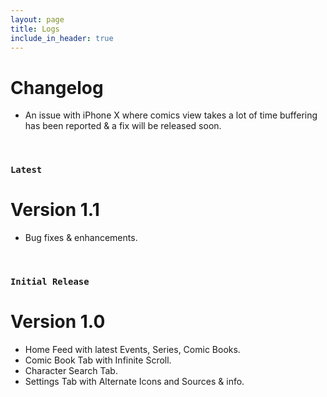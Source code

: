 ```yaml
---
layout: page
title: Logs
include_in_header: true
---
```


# Changelog
- An issue with iPhone X where comics view takes a lot of time buffering has been reported & a fix will be released soon. 

<br>

### `Latest`
# **Version 1.1**
- Bug fixes & enhancements.

<br>

### `Initial Release`
# **Version 1.0**
- Home Feed with latest Events, Series, Comic Books. 
- Comic Book Tab with Infinite Scroll.
- Character Search Tab.
- Settings Tab with Alternate Icons and Sources & info.

<br>


